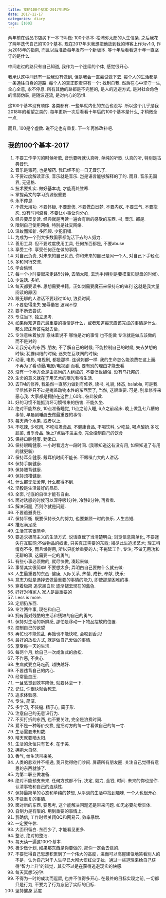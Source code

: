 ```yaml
---
title: 我的100个基本-2017年终版
date: 2017-12-17
categories: diary
tags: [100]
---
```


两年前在诚品书店买下一本书叫做: 100个基本-松浦弥太郎的人生信条. 之后我花了两年迭代自己的100个基本. 现在2017年末我想把他放到我的博客上作为v1.0, 作为2018年的指南, 而且以后准备每年发布一个新版本. 等十年后看看这十年一直坚守的是什么.

中间走过的路只有自己知道, 我作为一个连续的个体, 感觉很开心.

我承认这中间还有一些我没有做到, 但是我会一直尝试做下去. 每个人的生活都是一条通往自身的道路. 每个人的真正职责只有一个: 找到自我. 然后在心中坚守一生, 全心全意, 永不停息. 所有其他的路都是不完整的, 是人的逃避方式, 是对社会角色的懦弱伪装, 是随波逐流, 是对内心的恐惧. 

这100个基本没有顺序. 各类都有. 一些早就内化的东西也没写. 所以这个几乎是我2018年的希望之类的. 每年更新一次后看看十年后的100个基本是什么, 才稍微全一点.

而且, 100是个虚数. 说不定也有重复. 下一年再修改补吧. 

## 我的100个基本-2017

1. 不要工作学习的时候听歌, 音乐要听就认真听, 单纯的听歌, 认真的听, 特别是古典音乐. 
2. 音乐是毒药, 也是解药. 我已经不能一日无音乐了. 
3. 不要过度解读音乐,   音乐就是音乐. 岂是语言能够解释的了的. 而且, 音乐无国界, 无逼格. 
4. 技术要扎实.  做好基本功, 才能高处胜寒.
5. 掌握英文的学习资源很重要. 
6. 永不停息.
7. 不做无用功. 不要怀疑, 不要悲伤, 不要做白日梦, 不要内疚, 不要生气, 不要抱怨. 没有时间浪费. 不要让小事让你分心.
8. 经典要反复读. 经典就是再读一遍会有新的感受的东西. 书, 音乐. 都是. 
9. 限制自己使用网络, 特别是社交网络. 
10. 温故而知新. 多回顾. 少犯旧错. 
11. 为成为一个到大多数国家都能活下去的人努力.
12. 善用工具. 但不要过度使用工具, 任何东西都是, 不要abuse
13. 享受工作. 享受任何正在做的事情.
14. 对自己负责, 对未来的自己负责, 你和未来的自己是同一个人, 对自己下手轻点. 
15. 多和同行交流. 
16. 学会偷懒.
17. 每一个小时要起来走路5分钟, 去晒太阳, 去洗手(特别是要摸宝贝键盘的时候).
18. 少说话.  多听.
19. 每天都要读书. 思想需要书籍，正如剑需要魔石来保持它的锋利 这就是我大量阅读的原因
20. 跟无聊的人讲话不要超过10句, 浪费时间.
21. 不要患得患失 宠辱偕忘 波澜不惊
22. 要不断去尝试.
23. 专注当下, 独立思考. 
24. 如果你知道自己最重要的事情是什么，或者知道每天应该完成的事情是什么，那么起床后首先就去做。
25. 专注意味着放弃 意味着说不 哪怕是对的事情 也不能做 专注就是做应该做的 而不是对的
26. 让我分心的东西: 朋友; 不了解自己的时候; 不能控制自己的时候; 失去梦想的时候; 犹豫纠结的时候; 迷失在互联网的时候;
27. 动漫, 电影, 电视剧, 都是那样. 连讽刺都一样. 我的生命怎么能浪费在这上面. 不再为了看动漫/电影/电视剧 而看, 要有别的理由才能去看.
28. 没有一个地方全是由高尚的人组成的, 不要愤世嫉俗. 没有乌托邦的.
29. 生命的意义就在于用艺术的眼光看待生活.
30. 去TM的修养, 我虽然一直努力做到有修养, 读书, 礼貌, 体态, balabla, 可是我坚信修养只不过是掩盖动物本性的东西罢了, 当然, 这很重要. 可是, 别拿修养来恶心我. 大家都是拥挤在这世上60年, 彼此彼此.
31. 好的习惯不能抵消坏习惯带来的伤害. 不能久坐.
32. 绝对不能熬夜, 10点准备睡觉, 11点之前入睡, 6点之前起床. 晚上做乱七八糟的事情, 早晨刚睡醒去做最重要的事情. 
33. 每天两个水果. 或者以上. 
34. 不吃辣, 少吃肉, 不吃垃圾食品, 不健康食品, 不喝饮料, 少吃盐, 喝点酸奶.多吃蔬菜, 当季食品. 晚上7点后不进主食. 完全控制自己的饮食
35. 保持口腔健康. 勤漱口. 
36. 保持眼睛健康. 一小时看远方一段时间. (我哪知道这有没有用, 如果知道了有用的就更新)
37. 保持耳朵健康. 戴耳机时间不能长. 不跟嗓门大的人讲话.
38. 保持手腕健康. 
39. 保持腰背健康.  
40. 保持颈椎健康. 
41. 什么都无法舍弃, 什么都得不到. 
42. 坚毅是生活最好的品质.
43. 全面, 彻底的自律才能有自由.
44. 面对诱惑的时候可以深呼吸1分钟, 冷静9分钟, 再看看.
45. 解决问题, 否则你就是问题.
46. 不要逃避责任.
47. 保持平衡. 既要保持长久的努力, 也要兼顾一时的快乐. 人生苦短.
48. 推迟满足感
49. 生活其实很简单.
50. 要追求极简主义的生活方式. 说话直截了当清楚明白; 浏览信息简单化, 不要迷失在互联网;不做物品的奴隶, 只买真正需要的东西; 竭尽此生追求艺术; 理工科情商不多, 而且懒得用, 所以只能给重要的人; 不拖延工作, 专注; 不做无用功和无聊的事, 这需要一定的勇气;
51. 有些小事必须做的, 就尽快做, 凑起来做;
52. 事情其实很简单! 不要想太多; 弄明白自己要做什么就去做; 
53. 人生最重要的东西: 健康, 人际关系, 热情, 成长, 奉献, 快乐;
54. 意志力就是选择去做最重要的事情的能力, 即使那是困难的事.
55. 穿着极简 追求黑白灰 逐渐褪去现在的蓝色.
56. 好好对待家人 家人是最重要的 
57. Less is more.
58. 定期扔东西. 
59. 专注两件事, 现在和自己.
60. 拥有面对残酷的生活和残缺的自己的勇气.
61. 保持对生活的新鲜感, 那怕是移动一下物品摆放的位置.
62. 控制自己的欲望
63. 再忙也不能慌乱. 再饿也不能快吃, 会咬到舌头!
64. 最好的放松方式, 就是做自己爱做的事情.
65. 享受每一天的生活.
66. 每两个月, 给自己一次咸鱼式的放松.
67. 不作恶, 不贪心.
68. 生病就要立马吃药, 越快越好.
69. 不要违背自己的内心. 
70. 经常量血压.
71. 一旦感觉到效率降低, 就要休息一下.
72. 记住, 你很快就会死去.
73. 追求体验感.
74. 专注, 简洁.
75. 多学习, 不装逼. 精于心, 简于形.
76. 注意自己的无意识行为.
77. 不买打折的东西, 也不要关注, 完全是浪费时间. 
78. 爱不是一种等价交换, 是把对方的每一寸看做自己的每一寸.
79. 生活需要未知数.
80. 晴天就要晒太阳.
81. 生活的永恒只有艺术. 在于美.
82. 拥抱大自然.
83. 香气, 给生活带来美.
84. 人类的悲欢并不相通, 我只觉得他们吵闹. 屏蔽所有朋友圈. 关注自己觉得有意思的东西就够了.
85. 为第二职业做准备.
86. 绝对不能预支未来, 任何方式都不行, 决定, 毅力, 金钱, 时间. 未来的你也是你. 认清事物和自己的连续性. 
87. 保持最简单的心态和单纯的梦想, 从平淡的生活中找到趣味, 一个人也很开心.
88. 不做重复的事情.
89. 面对新的东西, 要思考, 这个能解决问题还是带来问题. 如无必要勿增实体.
90. 自制力是有限的. 用到重要的事情上.
91. 我确信, 工作时候关闭QQ和网易云, 效率暴增.
92. 一定要午休.
93. 大面积留白. 东西少了, 才能看见更多.
94. 整洁, 绝对的整洁. 
95. 每天读一遍这100个基本.
96. 极少做计划, 如果那东西是你要做的, 那你一定会去做的.
97. 不要觉得自己思想积累到了一个伟大的高度，进而可以高屋建瓴地笑看别人的不是，认为自己对于人生早已大彻大悟红尘无扰，通过一些道理来给自己获得“智力上升”的错觉，其实不过是在获得逃避现实的快感.
98. 每天冥想5分钟.
99. 不得为一时的成功而逗留, 也并不值得多开心. 在最终的目标实现之前, 一切都只是行为, 不要为了行为忘记了实际的目标. 
100. 坚持健身 适度




 